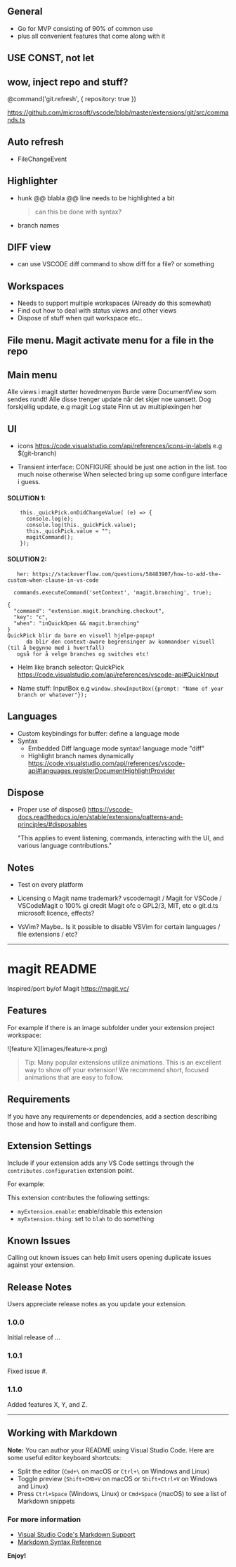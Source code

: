 
## General
  - Go for MVP consisting of 90% of common use
  - plus all convenient features that come along with it

## USE CONST, not let


## wow, inject repo and stuff?
@command('git.refresh', { repository: true })

https://github.com/microsoft/vscode/blob/master/extensions/git/src/commands.ts

## Auto refresh
  - FileChangeEvent

## Highlighter
- hunk @@ blabla @@ line needs to be highlighted a bit
    > can this be done with syntax?
- branch names

## DIFF view
  - can use VSCODE diff command to show diff for a file? or something

## Workspaces
  - Needs to support multiple workspaces (Already do this somewhat)
  - Find out how to deal with status views and other views
  - Dispose of stuff when quit workspace etc..

## File menu. Magit activate menu for a file in the repo

## Main menu
  Alle views i magit støtter hovedmenyen
   Burde være DocumentView som sendes rundt!
   Alle disse trenger update når det skjer noe uansett.
   Dog forskjellig update, e.g magit Log state
   Finn ut av multiplexingen her

## UI
  - icons
        https://code.visualstudio.com/api/references/icons-in-labels
        e.g $(git-branch)

  - Transient interface:
     CONFIGURE should be just one action in the list.
       too much noise otherwise
       When selected bring up some configure interface i guess.

#### SOLUTION 1:
```
    this._quickPick.onDidChangeValue( (e) => {
      console.log(e);
      console.log(this._quickPick.value);
      this._quickPick.value = "";
      magitCommand();
    });
```
#### SOLUTION 2:
       her: https://stackoverflow.com/questions/58483907/how-to-add-the-custom-when-clause-in-vs-code
```
  commands.executeCommand('setContext', 'magit.branching', true);

{
  "command": "extension.magit.branching.checkout",
  "key": "c",
  "when": "inQuickOpen && magit.branching"
}
QuickPick blir da bare en visuell hjelpe-popup!
      da blir den context-aware begrensinger av kommandoer visuell (til å begynne med i hvertfall)
   også for å velge branches og switches etc!
```

  - Helm like branch selector: QuickPick https://code.visualstudio.com/api/references/vscode-api#QuickInput

  - Name stuff: InputBox
      e.g `window.showInputBox({prompt: "Name of your branch or whatever"});`

## Languages
  - Custom keybindings for buffer: define a language mode
  - Syntax
    - Embedded Diff language mode syntax!
      language mode "diff"
    - Highlight branch names dynamically
       https://code.visualstudio.com/api/references/vscode-api#languages.registerDocumentHighlightProvider

## Dispose

  - Proper use of dispose()
    https://vscode-docs.readthedocs.io/en/stable/extensions/patterns-and-principles/#disposables

    "This applies to event listening, commands, interacting with the UI, and various language contributions."

## Notes
  - Test on every platform

  - Licensing
      o Magit name trademark? vscodemagit / Magit for VSCode / VSCodeMagit
      o 100% gi credit Magit ofc
      o GPL2/3, MIT, etc
      o git.d.ts microsoft licence, effects?

  - VsVim?
    Maybe.. Is it possible to disable VSVim for certain languages / file extensions / etc?


-----

# magit README

Inspired/port by/of Magit https://magit.vc/

## Features

For example if there is an image subfolder under your extension project workspace:

\!\[feature X\]\(images/feature-x.png\)

> Tip: Many popular extensions utilize animations. This is an excellent way to show off your extension! We recommend short, focused animations that are easy to follow.

## Requirements

If you have any requirements or dependencies, add a section describing those and how to install and configure them.

## Extension Settings

Include if your extension adds any VS Code settings through the `contributes.configuration` extension point.

For example:

This extension contributes the following settings:

* `myExtension.enable`: enable/disable this extension
* `myExtension.thing`: set to `blah` to do something

## Known Issues

Calling out known issues can help limit users opening duplicate issues against your extension.

## Release Notes

Users appreciate release notes as you update your extension.

### 1.0.0

Initial release of ...

### 1.0.1

Fixed issue #.

### 1.1.0

Added features X, Y, and Z.

-----------------------------------------------------------------------------------------------------------

## Working with Markdown

**Note:** You can author your README using Visual Studio Code.  Here are some useful editor keyboard shortcuts:

* Split the editor (`Cmd+\` on macOS or `Ctrl+\` on Windows and Linux)
* Toggle preview (`Shift+CMD+V` on macOS or `Shift+Ctrl+V` on Windows and Linux)
* Press `Ctrl+Space` (Windows, Linux) or `Cmd+Space` (macOS) to see a list of Markdown snippets

### For more information

* [Visual Studio Code's Markdown Support](http://code.visualstudio.com/docs/languages/markdown)
* [Markdown Syntax Reference](https://help.github.com/articles/markdown-basics/)

**Enjoy!**
